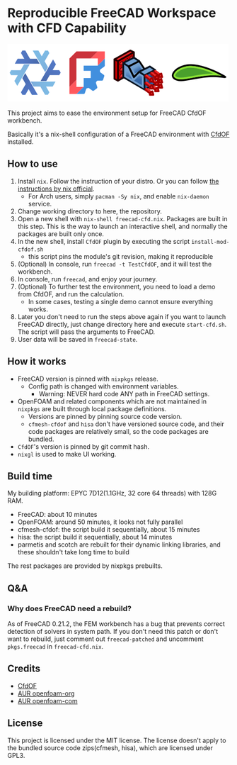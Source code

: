 # Reproducible FreeCAD Workspace with CFD Capability

![Nix and FreeCAD and FEM and CFD](nix-freecad-fem-cfd.svg)

This project aims to ease the environment setup for FreeCAD CfdOF workbench.

Basically it's a nix-shell configuration of a FreeCAD environment with [CfdOF](https://github.com/jaheyns/CfdOF) installed.

## How to use

1. Install `nix`. Follow the instruction of your distro. Or you can follow [the instructions by nix official](https://nixos.org/download/).
    - For Arch users, simply `pacman -Sy nix`, and enable `nix-daemon` service.
1. Change working directory to here, the repository.
1. Open a new shell with `nix-shell freecad-cfd.nix`. Packages are built in this step. This is the way to launch an interactive shell, and normally the packages are built only once.
1. In the new shell, install `CfdOF` plugin by executing the script `install-mod-cfdof.sh`
    - this script pins the module's git revision, making it reproducible
1. (Optional) In console, run `freecad -t TestCfdOF`, and it will test the workbench.
1. In console, run `freecad`, and enjoy your journey.
1. (Optional) To further test the environment, you need to load a demo from CfdOF, and run the calculation.
    - In some cases, testing a single demo cannot ensure everything works.
1. Later you don't need to run the steps above again if you want to launch FreeCAD directly, just change directory here and execute `start-cfd.sh`. The script will pass the arguments to FreeCAD.
1. User data will be saved in `freecad-state`.

## How it works

- FreeCAD version is pinned with `nixpkgs` release.
    - Config path is changed with environment variables.
        - Warning: NEVER hard code ANY path in FreeCAD settings.
- OpenFOAM and related components which are not maintained in `nixpkgs` are built through local package definitions.
    - Versions are pinned by pinning source code version.
    - `cfmesh-cfdof` and `hisa` don't have versioned source code, and their code packages are relatively small, so the code packages are bundled.
- `CfdOF`'s version is pinned by git commit hash.
- `nixgl` is used to make UI working.

## Build time

My building platform: EPYC 7D12(1.1GHz, 32 core 64 threads) with 128G RAM.

- FreeCAD: about 10 minutes
- OpenFOAM: around 50 minutes, it looks not fully parallel
- cfmesh-cfdof: the script build it sequentially, about 15 minutes
- hisa: the script build it sequentially, about 14 minutes
- parmetis and scotch are rebuilt for their dynamic linking libraries, and these shouldn't take long time to build

The rest packages are provided by nixpkgs prebuilts.

## Q&A

### Why does FreeCAD need a rebuild?

As of FreeCAD 0.21.2, the FEM workbench has a bug that prevents correct detection of solvers in system path.
If you don't need this patch or don't want to rebuild, just comment out `freecad-patched` and uncomment `pkgs.freecad` in `freecad-cfd.nix`.

## Credits

- [CfdOF](https://github.com/jaheyns/CfdOF)
- [AUR openfoam-org](https://aur.archlinux.org/packages/openfoam-org)
- [AUR openfoam-com](https://aur.archlinux.org/packages/openfoam-com)

## License

This project is licensed under the MIT license.
The license doesn't apply to the bundled source code zips(cfmesh, hisa), which are licensed under GPL3.
